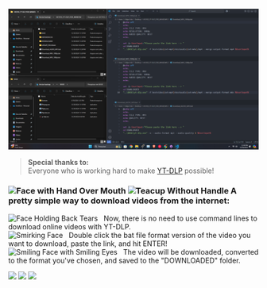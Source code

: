 <!-- ![](https://i.imgur.com/NSHbkAL.png) -->
![](https://github.com/felipendc/VICYOS_YT-DLP_FOR_WINDOWS/blob/main/IMAGES_DEMO/code_demo.png)

> **Special thanks to:**<br />
> Everyone who is working hard to make [YT-DLP](https://github.com/yt-dlp/yt-dlp) possible!<br />

### <img src="https://user-images.githubusercontent.com/74038190/216124356-9c152f5b-554d-400c-a2f3-84f0f0b9a627.png" alt="Face with Hand Over Mouth" width="30" /> <img src="https://user-images.githubusercontent.com/74038190/216120974-24a76b31-7f39-41f1-a38f-b3c1377cc612.png" alt="Teacup Without Handle" width="30" /> A pretty simple way to download videos from the internet: &nbsp;

<img src="https://raw.githubusercontent.com/Tarikul-Islam-Anik/Animated-Fluent-Emojis/master/Emojis/Smilies/Face%20Holding%20Back%20Tears.png" alt="Face Holding Back Tears" width="25" height="25" />&nbsp;&nbsp; Now, there is no need to use command lines to download online videos with YT-DLP. <br />
<img src="https://raw.githubusercontent.com/Tarikul-Islam-Anik/Animated-Fluent-Emojis/master/Emojis/Smilies/Smirking%20Face.png" alt="Smirking Face" width="25" height="25" />&nbsp;&nbsp; Double click the bat file format version of the video you want to download, paste the link, and hit ENTER! <br />
<img src="https://raw.githubusercontent.com/Tarikul-Islam-Anik/Animated-Fluent-Emojis/master/Emojis/Smilies/Smiling%20Face%20with%20Smiling%20Eyes.png" alt="Smiling Face with Smiling Eyes" width="25" height="25" />&nbsp;&nbsp; The video will be downloaded, converted to the format you've chosen, and saved to the "DOWNLOADED" folder. <br />

![](https://i.imgur.com/f5ElLxb.png)
![](https://i.imgur.com/xOQBAOC.png)
![](https://i.imgur.com/aHcAYGO.png)
